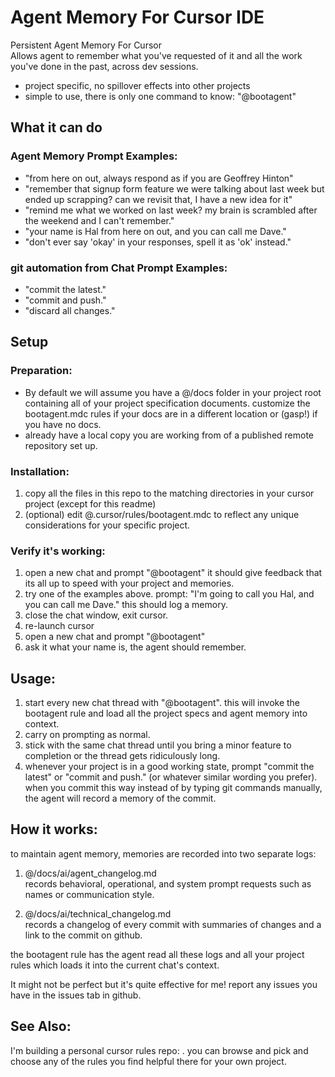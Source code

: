 # Agent Memory For Cursor IDE
Persistent Agent Memory For Cursor  
Allows agent to remember what you've requested of it and all the work you've done in the past, across dev sessions.
- project specific, no spillover effects into other projects
- simple to use, there is only one command to know: "@bootagent"


## What it can do
### Agent Memory Prompt Examples:
- "from here on out, always respond as if you are Geoffrey Hinton"
- "remember that signup form feature we were talking about last week but ended up scrapping? can we revisit that, I have a new idea for it"
- "remind me what we worked on last week? my brain is scrambled after the weekend and I can't remember."
- "your name is Hal from here on out, and you can call me Dave."
- "don't ever say 'okay' in your responses, spell it as 'ok' instead."

### git automation from Chat Prompt Examples:
- "commit the latest."
- "commit and push."
- "discard all changes."

## Setup
### Preparation:
- By default we will assume you have a @/docs folder in your project root containing all of your project specification documents. customize the bootagent.mdc rules if your docs are in a different location or (gasp!) if you have no docs.
- already have a local copy you are working from of a published remote repository set up.
  
### Installation:
1. copy all the files in this repo to the matching directories in your cursor project (except for this readme)
2. (optional) edit @.cursor/rules/bootagent.mdc to reflect any unique considerations for your specific project.
### Verify it's working:
1. open a new chat and prompt "@bootagent" it should give feedback that its all up to speed with your project and memories.
2. try one of the examples above. prompt: "I'm going to call you Hal, and you can call me Dave." this should log a memory.
3. close the chat window, exit cursor.
4. re-launch cursor
5. open a new chat and prompt "@bootagent"
6. ask it what your name is, the agent should remember.

   
## Usage:
1. start every new chat thread with "@bootagent". this will invoke the bootagent rule and load all the project specs and agent memory into context.
2. carry on prompting as normal.
3. stick with the same chat thread until you bring a minor feature to completion or the thread gets ridiculously long.
4. whenever your project is in a good working state, prompt "commit the latest" or "commit and push." (or whatever similar wording you prefer). when you commit this way instead of by typing git commands manually, the agent will record a memory of the commit.



   
   
## How it works:
to maintain agent memory, memories are recorded into two separate logs:
1. @/docs/ai/agent_changelog.md  
records behavioral, operational, and system prompt requests such as names or communication style.

2. @/docs/ai/technical_changelog.md  
records a changelog of every commit with summaries of changes and a link to the commit on github.  

the bootagent rule has the agent read all these logs and all your project rules which loads it into the current chat's context. 

It might not be perfect but it's quite effective for me! report any issues you have in the issues tab in github.

## See Also:
I'm building a personal cursor rules repo: . you can browse and pick and choose any of the rules you find helpful there for your own project. 
